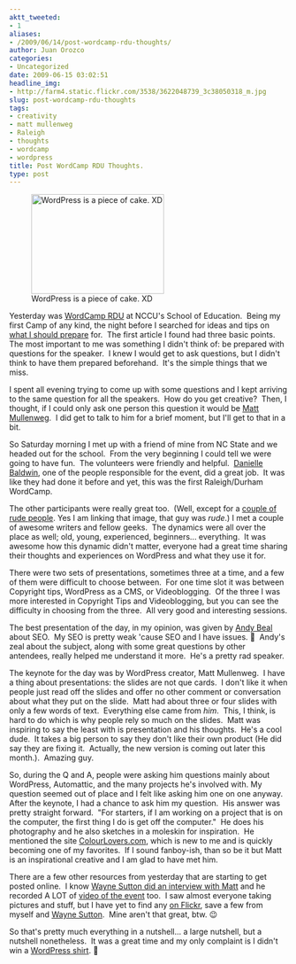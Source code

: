 ```yaml
---
aktt_tweeted:
- 1
aliases:
- /2009/06/14/post-wordcamp-rdu-thoughts/
author: Juan Orozco
categories:
- Uncategorized
date: 2009-06-15 03:02:51
headline_img:
- http://farm4.static.flickr.com/3538/3622048739_3c38050318_m.jpg
slug: post-wordcamp-rdu-thoughts
tags:
- creativity
- matt mullenweg
- Raleigh
- thoughts
- wordcamp
- wordpress
title: Post WordCamp RDU Thoughts.
type: post
---
```


<figure style="width: 240px" class="wp-caption alignleft"><img title="WordPress cake" src="https://i1.wp.com/farm4.static.flickr.com/3538/3622048739_3c38050318_m.jpg?resize=240%2C180" alt="WordPress is a piece of cake. XD" width="240" height="180" data-recalc-dims="1" /><figcaption class="wp-caption-text">WordPress is a piece of cake. XD</figcaption></figure>

Yesterday was <a href="http://wordcamprdu.com/2009/" target="_blank" rel="noopener noreferrer">WordCamp RDU</a> at NCCU's School of Education.  Being my first Camp of any kind, the night before I searched for ideas and tips on <a href="http://themeplayground.com/2009/community/wordcamp-prep/" target="_blank" rel="noopener noreferrer">what I should prepare</a> for.  The first article I found had three basic points.  The most important to me was something I didn't think of: be prepared with questions for the speaker.  I knew I would get to ask questions, but I didn't think to have them prepared beforehand.  It's the simple things that we miss.

I spent all evening trying to come up with some questions and I kept arriving to the same question for all the speakers.  How do you get creative?  Then, I thought, if I could only ask one person this question it would be [Matt Mullenweg][1].  I did get to talk to him for a brief moment, but I'll get to that in a bit.

So Saturday morning I met up with a friend of mine from NC State and we headed out for the school.  From the very beginning I could tell we were going to have fun.  The volunteers were friendly and helpful.  <a href="http://daniellebaldwin.com/" target="_blank" rel="noopener noreferrer">Danielle Baldwin</a>, one of the people responsible for the event, did a great job.  It was like they had done it before and yet, this was the first Raleigh/Durham WordCamp.

The other participants were really great too.  (Well, except for a <a href="http://www.flickr.com/photos/theguamaso/3621550127/" target="_blank" rel="noopener noreferrer">couple of rude people</a>. Yes I am linking that image, that guy was _rude_.) I met a couple of awesome writers and fellow geeks.  The dynamics were all over the place as well; old, young, experienced, beginners... everything.  It was awesome how this dynamic didn't matter, everyone had a great time sharing their thoughts and experiences on WordPress and what they use it for.

There were two sets of presentations, sometimes three at a time, and a few of them were difficult to choose between.  For one time slot it was between Copyright tips, WordPress as a CMS, or Videoblogging.  Of the three I was more interested in Copyright Tips and Videoblogging, but you can see the difficulty in choosing from the three.  All very good and interesting sessions.

The best presentation of the day, in my opinion, was given by <a href="http://www.andybeal.com/" target="_blank" rel="noopener noreferrer">Andy Beal</a> about SEO.  My SEO is pretty weak 'cause SEO and I have issues. 🙂  Andy's zeal about the subject, along with some great questions by other antendees, really helped me understand it more.  He's a pretty rad speaker.

The keynote for the day was by WordPress creator, Matt Mullenweg.  I have a thing about presentations: the slides are not que cards.  I don't like it when people just read off the slides and offer no other comment or conversation about what they put on the slide.  Matt had about three or four slides with only a few words of text.  Everything else came from _him_.  This, I think, is hard to do which is why people rely so much on the slides.  Matt was inspiring to say the least with is presentation and his thoughts.  He's a cool dude.  It takes a big person to say they don't like their own product (He did say they are fixing it.  Actually, the new version is coming out later this month.).  Amazing guy.

So, during the Q and A, people were asking him questions mainly about WordPress, Automattic, and the many projects he's involved with. My question seemed out of place and I felt like asking him one on one anyway.  After the keynote, I had a chance to ask him my question.  His answer was pretty straight forward.  "For starters, if I am working on a project that is on the computer, the first thing I do is get off the computer."  He does his photography and he also sketches in a moleskin for inspiration.  He mentioned the site <a href="http://www.colourlovers.com/" target="_blank" rel="noopener noreferrer">ColourLovers.com</a>, which is new to me and is quickly becoming one of my favorites.  If I sound fanboy-ish, than so be it but Matt is an inspirational creative and I am glad to have met him.

There are a few other resources from yesterday that are starting to get posted online.  I know <a title="Wayne Suttons Presentation" href="http://socialwayne.com/2009/06/14/wordpress-twitter-plugins/" target="_blank" rel="noopener noreferrer">Wayne Sutton did an interview with Matt</a> and he recorded A LOT of <a href="http://www.ustream.tv/channel/waynesutton" target="_blank" rel="noopener noreferrer">video of the event</a> too.  I saw almost everyone taking pictures and stuff, but I have yet to find any <a href="http://www.flickr.com/photos/tags/wordcamprdu/" target="_blank" rel="noopener noreferrer">on Flickr</a>, save a few from myself and <a href="http://www.flickr.com/photos/waynesutton/sets/72157619743342794/" target="_blank" rel="noopener noreferrer">Wayne Sutton</a>.  Mine aren't that great, btw. 😉

So that's pretty much everything in a nutshell... a large nutshell, but a nutshell nonetheless.  It was a great time and my only complaint is I didn't win a <a href="http://shop.wordpress.net/usa/t-shirts/wordpress-olive-mens-t-shirt" target="_blank" rel="noopener noreferrer">WordPress shirt</a>. 🙁

[1]: http://ma.tt